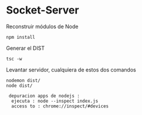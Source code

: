 

# Socket-Server


Reconstruir módulos de Node
```
npm install
```

Generar el DIST
```
tsc -w
```

Levantar servidor, cualquiera de estos dos comandos
```
nodemon dist/
node dist/

 depuracion apps de nodejs :
  ejecuta : node --inspect index.js 
  access to : chrome://inspect/#devices
```



